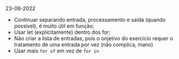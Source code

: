 23-08-2022

- Continuar separando entrada, processamento e saída (quando possível), é muito útil em função;
- Usar let (explicitamente) dentro dos for;
- Não criar a lista de entradas, pois o onjetivo do exercício requer o tratamento de uma entrada por vez (não complica, mano)
- Usar mais `for of` em vez de `for in`

